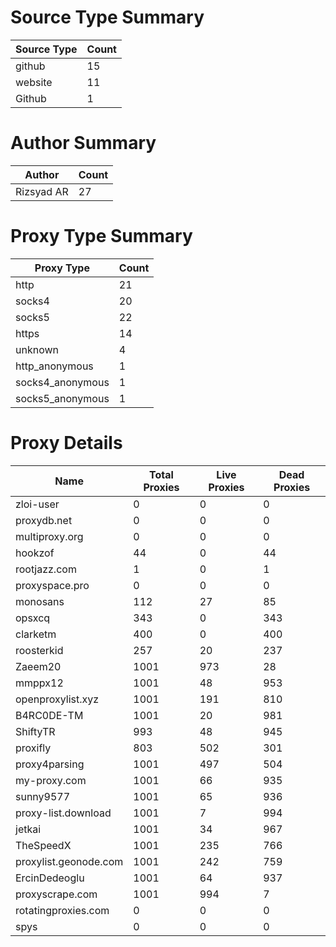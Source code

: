 # Source Type Summary

| Source Type | Count |
|-------------|-------|
| github | 15 |
| website | 11 |
| Github | 1 |


# Author Summary

| Author | Count |
|--------|-------|
| Rizsyad AR | 27 |


# Proxy Type Summary

| Proxy Type | Count |
|------------|-------|
| http | 21 |
| socks4 | 20 |
| socks5 | 22 |
| https | 14 |
| unknown | 4 |
| http_anonymous | 1 |
| socks4_anonymous | 1 |
| socks5_anonymous | 1 |


# Proxy Details

| Name | Total Proxies | Live Proxies | Dead Proxies |
|------|---------------|--------------|---------------|
| zloi-user | 0 | 0 | 0 |
| proxydb.net | 0 | 0 | 0 |
| multiproxy.org | 0 | 0 | 0 |
| hookzof | 44 | 0 | 44 |
| rootjazz.com | 1 | 0 | 1 |
| proxyspace.pro | 0 | 0 | 0 |
| monosans | 112 | 27 | 85 |
| opsxcq | 343 | 0 | 343 |
| clarketm | 400 | 0 | 400 |
| roosterkid | 257 | 20 | 237 |
| Zaeem20 | 1001 | 973 | 28 |
| mmppx12 | 1001 | 48 | 953 |
| openproxylist.xyz | 1001 | 191 | 810 |
| B4RC0DE-TM | 1001 | 20 | 981 |
| ShiftyTR | 993 | 48 | 945 |
| proxifly | 803 | 502 | 301 |
| proxy4parsing | 1001 | 497 | 504 |
| my-proxy.com | 1001 | 66 | 935 |
| sunny9577 | 1001 | 65 | 936 |
| proxy-list.download | 1001 | 7 | 994 |
| jetkai | 1001 | 34 | 967 |
| TheSpeedX | 1001 | 235 | 766 |
| proxylist.geonode.com | 1001 | 242 | 759 |
| ErcinDedeoglu | 1001 | 64 | 937 |
| proxyscrape.com | 1001 | 994 | 7 |
| rotatingproxies.com | 0 | 0 | 0 |
| spys | 0 | 0 | 0 |
